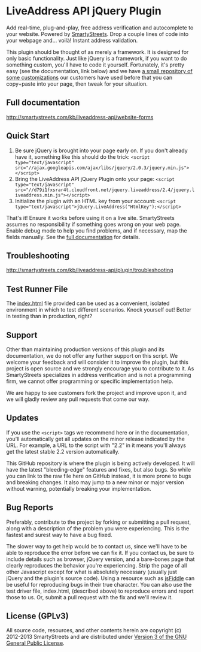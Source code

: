 LiveAddress API jQuery Plugin
==================================

Add real-time, plug-and-play, free address verification and autocomplete to your website. Powered by
[SmartyStreets](http://smartystreets.com). Drop a couple lines of code into your webpage
and... voilà! Instant address validation.

This plugin should be thought of as merely a framework. It is designed for only basic functionality. Just like
jQuery is a framework, if you want to do something custom, you'll have to code it yourself. Fortunately,
it's pretty easy (see the documentation, link below) and we have
[a small repository of some customizations](https://github.com/smartystreets/jquery.liveaddress/tree/master/customizations)
our customers have used before that you can copy+paste into your page, then tweak for your situation.


Full documentation
-----------------------
http://smartystreets.com/kb/liveaddress-api/website-forms


Quick Start
-----------------------

1. Be sure jQuery is brought into your page early on. If you don't already have it, something like this should do the trick:
```<script type="text/javascript" src="//ajax.googleapis.com/ajax/libs/jquery/2.0.3/jquery.min.js"></script>```
2. Bring the LiveAddress API jQuery Plugin onto your page:
```<script type="text/javascript" src="//d79i1fxsrar4t.cloudfront.net/jquery.liveaddress/2.4/jquery.liveaddress.min.js"></script>```
3. Initialize the plugin with an HTML key from your account:
```<script type="text/javascript">jQuery.LiveAddress("HtmlKey");</script>```

That's it! Ensure it works before using it on a live site. SmartyStreets
assumes no responsibility if something goes wrong on your web page. Enable debug mode
to help you find problems, and if necessary, map the fields manually. See the
[full documentation](http://smartystreets.com/kb/liveaddress-api/website-forms) for details.


Troubleshooting
-----------------------
http://smartystreets.com/kb/liveaddress-api/plugin/troubleshooting



Test Runner File
-----------------------

The [index.html](https://github.com/smartystreets/jquery.liveaddress/blob/master/index.html) file provided can be used
as a convenient, isolated environment in which to test different scenarios. Knock yourself out! Better
in testing than in production, right?


Support
-----------------------

Other than maintaining production versions of this plugin and its documentation, we do not offer any further support on
this script. We welcome your feedback and will consider it to improve the plugin, but this project is open source
and we strongly encourage you to contribute to it. As SmartyStreets specializes in address verification and is not a
programming firm, we cannot offer programming or specific implementation help.

We are happy to see customers fork the project and improve upon it, and we will gladly review any pull requests that
come our way.



Updates
-----------------------

If you use the `<script>` tags we recommend here or in the documentation, you'll automatically get all updates on the minor
release indicated by the URL. For example, a URL to the script with "2.2" in it means you'll always get the latest stable
2.2 version automatically.

This GitHub repository is where the plugin is being actively developed. It will have the latest "bleeding-edge" features
and fixes, but also bugs. So while you can link to the raw file here on GitHub instead, it is more prone to bugs and
breaking changes. It also may jump to a new minor or major version without warning, potentially breaking your implementation.



Bug Reports
-----------------------

Preferably, contribute to the project by forking or submitting a pull request, along with a description of the problem
you were experiencing. This is the fastest and surest way to have a bug fixed.

The slower way to get help would be to contact us, since we'll have to be able to reproduce the error before we
can fix it. If you contact us, be sure to include details such as browser, jQuery version, and a bare-bones page that
clearly reproduces the behavior you're experiencing. Strip the page of all other Javascript except for what is absolutely
necessary (usually just jQuery and the plugin's source code). Using a resource such as [jsFiddle](http://jsfiddle.net) can be useful for
reproducing bugs in their true character. You can also use the test driver file, index.html, (described above) to reproduce
errors and report those to us. Or, submit a pull request with the fix and we'll review it.



License (GPLv3)
-----------------------

All source code, resources, and other contents herein are copyright (c) 2012-2013 SmartyStreets and are distributed
under [Version 3 of the GNU General Public License](http://opensource.org/licenses/GPL-3.0).